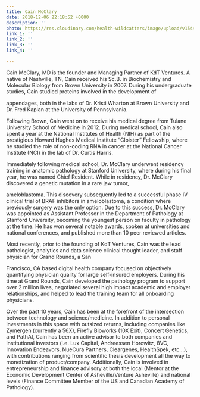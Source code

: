 ```yaml
---
title: Cain McClary
date: 2018-12-06 22:18:52 +0000
description: ''
photo: https://res.cloudinary.com/health-wildcatters/image/upload/v1544200026/image.png
link_1: ''
link_2: ''
link_3: ''
link_4: ''

---
```

Cain McClary, MD is the founder and Managing Partner of KdT Ventures. A native of Nashville, TN, Cain received his Sc.B. in Biochemistry and Molecular Biology from Brown University in 2007. During his undergraduate studies, Cain studied proteins involved in the development of

appendages, both in the labs of Dr. Kristi Wharton at Brown University and Dr. Fred Kaplan at the University of Pennsylvania.

Following Brown, Cain went on to receive his medical degree from Tulane University School of Medicine in 2012. During medical school, Cain also spent a year at the National Institutes of Health (NIH) as part of the prestigious Howard Hughes Medical Institute “Cloister” Fellowship, where he studied the role of non-coding RNA in cancer at the National Cancer Institute (NCI) in the lab of Dr. Curtis Harris.

Immediately following medical school, Dr. McClary underwent residency training in anatomic pathology at Stanford University, where during his final year, he was named Chief Resident. While in residency, Dr. McClary discovered a genetic mutation in a rare jaw tumor,

ameloblastoma. This discovery subsequently led to a successful phase IV clinical trial of BRAF inhibitors in ameloblastoma, a condition where previously surgery was the only option. Due to this success, Dr. McClary was appointed as Assistant Professor in the Department of Pathology at Stanford University, becoming the youngest person on faculty in pathology at the time. He has won several notable awards, spoken at universities and national conferences, and published more than 10 peer reviewed articles.

Most recently, prior to the founding of KdT Ventures, Cain was the lead pathologist, analytics and data science clinical thought leader, and staff physician for Grand Rounds, a San

Francisco, CA based digital health company focused on objectively quantifying physician quality for large self-insured employers. During his time at Grand Rounds, Cain developed the pathology program to support over 2 million lives, negotiated several high impact academic and employer relationships, and helped to lead the training team for all onboarding physicians.

Over the past 10 years, Cain has been at the forefront of the intersection between technology and science/medicine. In addition to personal investments in this space with outsized returns, including companies like Zymergen (currently a 56X), Firefly Bioworks (10X Exit), Concert Genetics, and PathAI, Cain has been an active advisor to both companies and institutional investors (i.e. Lux Capital, Andreessen Horowitz, 8VC, Innovation Endeavors, NueCura Partners, Cleargenes, HealthSpek, etc...), with contributions ranging from scientific thesis development all the way to monetization of product/company. Additionally, Cain is involved in entrepreneurship and finance advisory at both the local (Mentor at the Economic Development Center of Asheville/Venture Asheville) and national levels (Finance Committee Member of the US and Canadian Academy of Pathology).